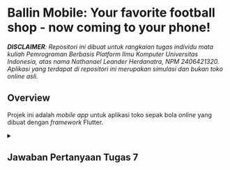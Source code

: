 # Ballin Mobile: Your favorite football shop - now coming to your phone!

_**DISCLAIMER**: Repositori ini dibuat untuk rangkaian tugas individu mata kuliah Pemrograman Berbasis Platform Ilmu Komputer Universitas Indonesia, atas nama Nathanael Leander Herdanatra, NPM 2406421320. Aplikasi yang terdapat di repositori ini merupakan simulasi dan bukan toko online asli._

## **Overview**

Projek ini adalah _mobile app_ untuk aplikasi toko sepak bola _online_ yang dibuat dengan _framework_ Flutter.

<details>
<summary><h2><b>Jawaban Pertanyaan Tugas 7</b></h2></summary>

### Jelaskan apa itu _widget tree_ pada Flutter dan bagaimana hubungan _parent-child_ (induk-anak) bekerja antar widget.

Dalam Flutter, _widget tree_ adalah struktur hirarkis yang berisi beberapa _widget_ di mana suatu _widget_ dapat memiliki anak berupa _widget_ lain. Struktur ini merepresentasikan bagaimana antarmuka pengguna (UI) aplikasi dibangun. Flutter akan membaca _widget tree_ ini untuk menggambar UI di layar. Hubungan _parent-child_ (induk-anak) merupakan inti inti dari _widget tree_.

_Parent widget_ (induk) adalah _widget_ yang berisi _widget_ lain. _Parent widget_ bertanggung jawab untuk mengatur posisi, ukuran, dan konfigurasi lainnya untuk _child widget_-nya.

_Child Widget_ (anak) adalah _widget_ yang berada di dalam _parent widget_. Sebuah _parent_ bisa memiliki satu anak (`child`) atau beberapa anak (`children`).

Suatu _child_ akan mewarisi atribut-atribut dari _parent_-nya, kecuali dinyatakan secara spesifik (di-_override_). Hal ini sangat bermanfaat untuk menerapkan batasan _constraint_ pada _child widget_. Sebagai contoh, suatu _widget_ `Container` dapat memiliki anak berupa widget `Text` atau `Icon`. Hasilnya adalah suatu _container_ yang memiliki teks dan ikon di dalamnya.

### Sebutkan semua _widget_ yang kamu gunakan dalam proyek ini dan jelaskan fungsinya.

Berikut adalah daftar _widget_ yang digunakan dalam proyek ini.

-   `MaterialApp`: _Widget_ utama aplikasi yang mendefinisikan suatu aplikasi yang dibuat dengan Material Design System.
-   `AppBar`: Merupakan _widget_ untuk menampilkan _title bar_ dari aplikasi yang ada di bagian atas tampilan.
-   `Scaffold`: Menyediakan kerangka dasar untuk halaman aplikasi, termasuk `AppBar`, `body`, dan elemen lainnya.
-   `Text`: Menampilkan string teks dengan gaya tertentu.
-   `Padding`: Memberikan ruang kosong (bantalan) di sekitar _widget_ anaknya.
-   `Column`: Menyusun daftar _widget_ anak dalam arah vertikal.
-   `Center`: Memposisikan _widget_ anaknya di tengah area yang tersedia.
-   `GridView`: Menampilkan _widget_ dalam bentuk _grid_ (kisi) dua dimensi.
-   `Material`: Sebuah _widget_ yang menyediakan kanvas untuk elemen Material Design, digunakan di sini untuk memberikan warna latar dan bentuk pada kartu.
-   `InkWell`: Membuat _widget_ anaknya dapat merespons sentuhan (seperti ketukan) dan menampilkan efek ketika disentuh.
-   `ScaffoldMessenger` dan `SnackBar`: `ScaffoldMessenger` merupakan API yang digunakan untuk menampilkan `SnackBar`, yaitu notifikasi sementara yang muncul di bagian bawah layar.
-   `Container`: Sebuah _widget_ serbaguna yang dapat digunakan untuk menampung, menata, dan mendekorasi _widget_ lain.
-   `Icon`: Menampilkan ikon grafis.
-   Dua _widget_ kustom `MyHomePage` untuk menampilkan halaman utama aplikasi, dan `ItemCard` untuk menampilkan tombol item dalam bentuk kartu.

### Apa fungsi dari _widget_ `MaterialApp`? Jelaskan mengapa _widget_ ini sering digunakan sebagai _widget root_.

`MaterialApp` adalah _convenience widget_ yang menginisialisasi dan menyediakan banyak fitur dasar aplikasi berbasis Material Design (_design language_ yang digunakan Google di aplikasi _mobile_ untuk OS Android). Fungsi utamanya adalah untuk menampung _widget-widget_ lain di bawahnya menyediakan tema aplikasi yang konsisten, mengelola _routing_, serta mengatur pengaturan global tingkat aplikasi.

`MaterialApp` digunakan sebagai _root widget_ karena memudahkan setup aplikasi, dengan sekali panggil MaterialApp, aplikasi sudah punya tema, _routing_, dan infrastruktur Material lainnya sehingga banyak fitur siap pakai, serta menjadi pusat kontrol fungsi-fungsi global aplikasi.

### Jelaskan perbedaan antara `StatelessWidget` dan `StatefulWidget`. Kapan kamu memilih salah satunya?

`StatelessWidget` adalah jenis _widget_ yang tidak dapat diubah (_immutable_) setelah _widget_ itu diinisialisasi/dibuat. Sepanjang jalannya program, _widget_ memiliki tampilan dan perilaku yang sama dan tidak berubah. `StatelessWidget` berguna untuk menampilkan data statis seperti judul aplikasi, `AppBar` dan _item-item_ lain yang bersifat tetap.

`StatefulWidget` adalah jenis _widget_ yang dapat diubah tampilan atau perilakunya setelah _widget_ itu diinisialisasi/dibuat. Jenis _widget_ ini memiliki lebih dari satu _state_ yang bersifat _mutable_ (dapat diubah) seiring berjalannya program. `StatefulWidget` berguna untuk menampilkan data yang berubah secara dinamis, seperti _views count_ atau daftar artikel/produk yang dapat berubah sewaktu-waktu.

### Apa itu `BuildContext` dan mengapa penting di Flutter? Bagaimana penggunaannya di metode `build`?

`BuildContext` adalah objek yang mewakili lokasi suatu _widget_ di _widget tree_. Objek ini memungkinkan _widget_ berinteraksi dengan _widget_ lain dan mengakses berbagai layanan dan data dalam aplikasi, sehingga menjadi komponen yang sangat penting. `BuildContext` memberikan akses suatu _widget_ ke _parent_ dan _ancestor_ dari _widget_ tersebut, memungkinkan adanya inheritansi, seperti untuk mengakses `Theme.of(context)` atau `MediaQuery.of(context)`, yang menyediakan data bersama di sepanjang _widget tree_. Selain itu, `BuildContext` juga digunakan untuk navigasi dan perpindahan _state_ suatu widget.

Penerapannya yang paling umum adalah pada metode `build`, di mana `BuildContext` digunakan sebagai argumen dari metode `build`. Hal ini dimaksudkan agar proses pembuatan _widget_ dapat mengakses _widget_ lain yang merupakan _parent_ dari _widget_ tersebut.

### Jelaskan konsep "_hot reload_" di Flutter dan bagaimana bedanya dengan "_hot restart_".

_Hot reload_ adalah fitur di Flutter yang sangat bermanfaat untuk proses _debugging_, di mana fitur ini memungkinkan pengembang untuk mengaplikasikan perubahan pada kode aplikasi secara cepat, dengan menginjeksikan kode yang telah diperbarui pada Dart VM dan membangun ulang _widget tree_, mempertahankan _state_ aplikasi. Hal ini berbeda dengan _hot restart_ yang memulai kembali aplikasi dari awal dan mengubah _state_ aplikasi ke _state_ inisial. Kelebihan _hot reload_ adalah cara ini cepat dan mempertahankan _state_ aplikasi, cocok untuk perubahan pada UI dan logika yang minor. Akan tetapi, _hot reload_ tidak menerapkan perubahan pada variabel global dan kode di luar _widget tree_. Untuk kasus ini, _hot restart_ adalah cara yang dibutuhkan untuk mengaplikasikan perubahan tersebut.

</details>
